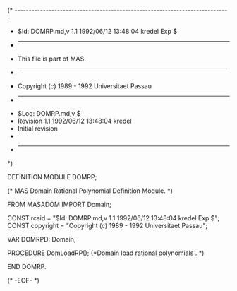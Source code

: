 (* ----------------------------------------------------------------------------
 * $Id: DOMRP.md,v 1.1 1992/06/12 13:48:04 kredel Exp $
 * ----------------------------------------------------------------------------
 * This file is part of MAS.
 * ----------------------------------------------------------------------------
 * Copyright (c) 1989 - 1992 Universitaet Passau
 * ----------------------------------------------------------------------------
 * $Log: DOMRP.md,v $
 * Revision 1.1  1992/06/12  13:48:04  kredel
 * Initial revision
 *
 * ----------------------------------------------------------------------------
 *)

DEFINITION MODULE DOMRP;

(* MAS Domain Rational Polynomial Definition Module. *)


FROM MASADOM IMPORT Domain;

CONST rcsid = "$Id: DOMRP.md,v 1.1 1992/06/12 13:48:04 kredel Exp $";
CONST copyright = "Copyright (c) 1989 - 1992 Universitaet Passau";


VAR DOMRPD: Domain;


PROCEDURE DomLoadRP();
(*Domain load rational polynomials . *)


END DOMRP.


(* -EOF- *)
